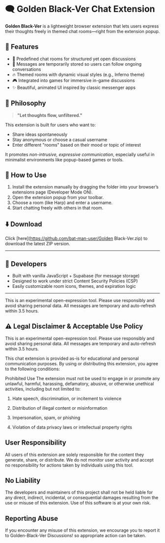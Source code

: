 # 🗨️ Golden Black-Ver Chat Extension

**Golden Black-Ver** is a lightweight browser extension that lets users express their thoughts freely in themed chat rooms—right from the extension popup.

## 🌟 Features
- 💬 Predefined chat rooms for structured yet open discussions
- 💾 Messages are temporarily stored so users can follow ongoing conversations
- 🔥 Themed rooms with dynamic visual styles (e.g., Inferno theme)
- 🎮 Integrated into games for immersive in-game discussions
- ✨ Beautiful, animated UI inspired by classic messenger apps

## 🧠 Philosophy

> **"Let thoughts flow, unfiltered."**

This extension is built for users who want to:
- Share ideas spontaneously
- Stay anonymous or choose a casual username
- Enter different "rooms" based on their mood or topic of interest

It promotes *non-intrusive, expressive communication*, especially useful in minimalist environments like popup-based games or tools.

## 🧩 How to Use

1. Install the extension manually by dragging the folder into your browser’s extensions page (Developer Mode ON).
2. Open the extension popup from your toolbar.
3. Choose a room (like Harp) and enter a username.
4. Start chatting freely with others in that room.

## ⬇️ Download

Click [here](https://github.com/bat-man-user/Golden Black-Ver.zip) to download the latest ZIP version.

---

## 🔧 Developers

- Built with vanilla JavaScript + Supabase (for message storage)
- Designed to work under strict Content Security Policies (CSP)
- Easily customizable room icons, themes, and expiration logic

---


This is an experimental open-expression tool. Please use responsibly and avoid sharing personal data. All messages are temporary and auto-refresh within 3.5 hours.

 ## ⚠️ Legal Disclaimer & Acceptable Use Policy
This is an experimental open-expression tool. Please use responsibly and avoid sharing personal data. All messages are temporary and auto-refresh within 3.5 hours.

This chat extension is provided as-is for educational and personal communication purposes. By using or distributing this extension, you agree to the following conditions:

Prohibited Use
The extension must not be used to engage in or promote any unlawful, harmful, harassing, defamatory, abusive, or otherwise unethical activities, including but not limited to:

1. Hate speech, discrimination, or incitement to violence

2. Distribution of illegal content or misinformation

2. Impersonation, spam, or phishing

3. Violation of data privacy laws or intellectual property rights

## User Responsibility
 All users of this extension are solely responsible for the content they generate, share, or distribute. We do not monitor user activity and accept no responsibility for actions taken by individuals using this tool.

## No Liability
The developers and maintainers of this project shall not be held liable for any direct, indirect, incidental, or consequential damages resulting from the use or misuse of this extension. Use of this software is at your own risk.

## Reporting Abuse
If you encounter any misuse of this extension, we encourage you to report it to Golden-Black-Ver Discussions! so appropriate action can be taken.
